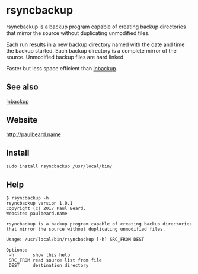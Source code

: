 # rsyncbackup

rsyncbackup is a backup program capable of creating backup directories that mirror the source without duplicating unmodified files.

Each run results in a new backup directory named with the date and time the backup started.
Each backup directory is a complete mirror of the source.
Unmodified backup files are hard linked.

Faster but less space efficient than [lnbackup](../../../lnbackup).

## See also

[lnbackup](../../../lnbackup)

## Website

http://paulbeard.name

## Install

    sudo install rsyncbackup /usr/local/bin/

## Help

    $ rsyncbackup -h
    rsyncbackup version 1.0.1
    Copyright (c) 2017 Paul Beard.
    Website: paulbeard.name

    rsyncbackup is a backup program capable of creating backup directories that mirror the source without duplicating unmodified files.

    Usage: /usr/local/bin/rsyncbackup [-h] SRC_FROM DEST

    Options:
     -h       show this help
     SRC_FROM read source list from file
     DEST     destination directory
